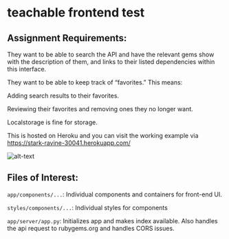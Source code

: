 # teachable frontend test
## Assignment Requirements:

They want to be able to search the API and have the relevant gems show with the description of them, and links to their listed dependencies within this interface.

They want to be able to keep track of “favorites.” This means:

Adding search results to their favorites.

Reviewing their favorites and removing ones they no longer want.

Localstorage is fine for storage.

This is hosted on Heroku and you can visit the working example via https://stark-ravine-30041.herokuapp.com/


![alt-text](https://d2ppvlu71ri8gs.cloudfront.net/items/2D2U2Q1R0U1s0D3i2A2s/Screen%20Recording%202017-05-15%20at%2009.18%20PM.gif?v=2198b3eb "Ruby Search API Example")

## Files of Interest:

`app/components/...`: Individual components and containers for front-end UI.

`styles/components/...`: Individual styles for components

`app/server/app.py`: Initializes app and makes index available. Also handles the api request to rubygems.org and handles CORS issues.
